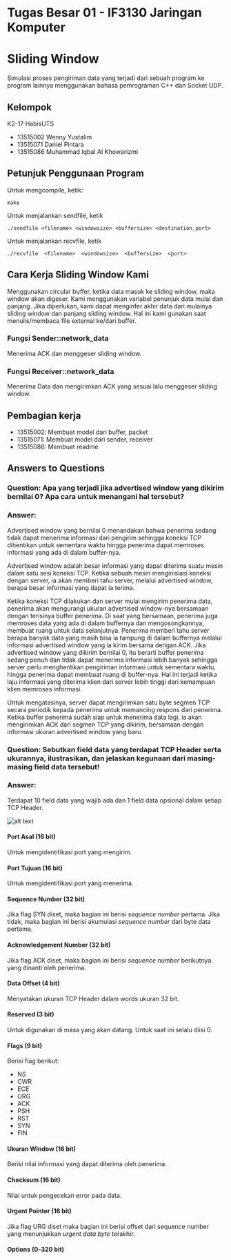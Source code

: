# Tugas Besar 01 - IF3130 Jaringan Komputer

# Sliding Window

Simulasi proses pengiriman data yang terjadi dari sebuah program ke program lainnya menggunakan bahasa pemrograman C++ dan Socket UDP.

## Kelompok

K2-17 HabisUTS

* 13515002 Wenny Yustalim
* 13515071 Daniel Pintara
* 13515086 Muhammad Iqbal Al Khowarizmi

## Petunjuk Penggunaan Program

Untuk mengcompile, ketik:
```
make
```

Untuk menjalankan sendfile, ketik
```
./sendfile <filename> <windowsize> <buffersize> <destination_port>
```

Untuk menjalankan recvfile, ketik
```
./recvfile​ ​ <filename>​ ​ <windowsize>​ ​ <buffersize>​ ​ <port>
```

## Cara Kerja Sliding Window Kami

Menggunakan circular buffer, ketika data masuk ke sliding window, maka window akan digeser. Kami menggunakan variabel penunjuk data mulai dan panjang. Jika diperlukan, kami dapat menginfer akhir data dari mulainya sliding window dan panjang sliding window. Hal ini kami gunakan saat menulis/membaca file external ke/dari buffer.

### Fungsi Sender::network_data

Menerima ACK dan menggeser sliding window.

### Fungsi Receiver::network_data

Menerima Data dan mengirimkan ACK yang sesuai lalu menggeser sliding window.

## Pembagian kerja

* 13515002: Membuat model dari buffer, packet
* 13515071: Membuat model dari sender, receiver
* 13515086: Membuat readme

## Answers to Questions

### Question: Apa yang terjadi jika advertised window yang dikirim bernilai 0? Apa cara untuk menangani hal tersebut?

### Answer:
Advertised window yang bernilai 0 menandakan bahwa penerima sedang tidak dapat menerima informasi dari pengirim sehingga koneksi TCP dihentikan untuk sementara waktu hingga penerima dapat memroses informasi yang ada di dalam buffer-nya.

Advertised window adalah besar informasi yang dapat diterima suatu mesin dalam satu sesi koneksi TCP. Ketika sebuah mesin menginisiasi koneksi dengan server, ia akan memberi tahu server, melalui advertised window, berapa besar informasi yang dapat ia terima.

Ketika koneksi TCP dilakukan dan server mulai mengirim penerima data, penerima akan mengurangi ukuran advertised window-nya bersamaan dengan terisinya buffer penerima. Di saat yang bersamaan, penerima juga memroses data yang ada di dalam buffernya dan mengosongkannya, membuat ruang untuk data selanjutnya. Penerima memberi tahu server berapa banyak data yang masih bisa ia tampung di dalam buffernya melalui informasi advertised window yang ia kirim bersama dengan ACK. Jika advertised window yang dikirim bernilai 0, itu berarti buffer penerima sedang penuh dan tidak dapat menerima informasi lebih banyak sehingga server perlu menghentikan pengiriman informasi untuk sementara waktu, hingga penerima dapat membuat ruang di buffer-nya. Hal ini terjadi ketika laju informasi yang diterima klien dari server lebih tinggi dari kemampuan klien memroses informasi. 

Untuk mengatasinya, server dapat mengirimkan satu byte segmen TCP secara periodik kepada penerima untuk memancing respons dari penerima. Ketika buffer penerima sudah siap untuk menerima data lagi, ia akan mengirimkan ACK dari segmen TCP yang dikirim, bersamaan dengan informasi ukuran advertised window yang baru.

### Question: Sebutkan field data yang terdapat TCP Header serta ukurannya, ilustrasikan, dan jelaskan kegunaan dari masing-masing field data tersebut!

### Answer:

Terdapat 10 field data yang wajib ada dan 1 field data opsional dalam setiap TCP Header.

![alt text](http://www.yaldex.com/tcp_ip/FILES/06fig08.gif)

#### Port Asal (16 bit)
Untuk mengidentifikasi port yang mengirim.

#### Port Tujuan (16 bit)
Untuk mengidentifikasi port yang menerima.

#### Sequence Number (32 bit)
Jika flag SYN diset, maka bagian ini berisi *sequence number* pertama. Jika tidak, maka bagian ini berisi akumulasi *sequence number* dari byte data pertama.

#### Acknowledgement Number (32 bit)
Jika flag ACK diset, maka bagian ini berisi *sequence number* berikutnya yang dinanti oleh penerima.


#### Data Offset (4 bit)
Menyatakan ukuran TCP Header dalam words ukuran 32 bit. 

#### Reserved (3 bit)
Untuk digunakan di masa yang akan datang. Untuk saat ini selalu diisi 0.

#### Flags (9 bit)
Berisi flag berikut:
- NS
- CWR
- ECE
- URG
- ACK
- PSH 
- RST
- SYN
- FIN

#### Ukuran Window (16 bit)
Berisi nilai informasi yang dapat diterima oleh penerima.

#### Checksum (16 bit)
Nilai untuk pengecekan error pada data.

#### Urgent Pointer (16 bit)
Jika flag URG diset maka bagian ini berisi offset dari sequence number yang menunjukkan *urgent data byte* terakhir.

#### Options (0-320 bit)
